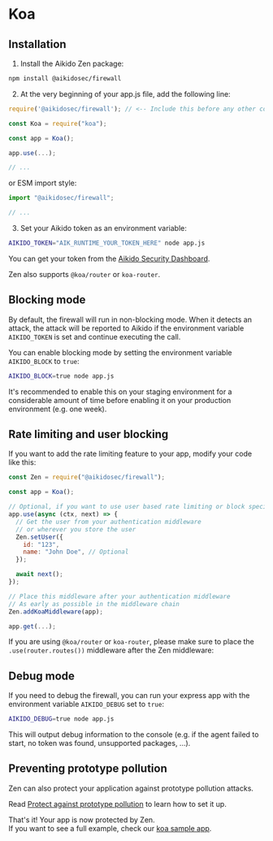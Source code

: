 # Koa

## Installation

1. Install the Aikido Zen package:
```sh
npm install @aikidosec/firewall
```

2. At the very beginning of your app.js file, add the following line:

```js
require('@aikidosec/firewall'); // <-- Include this before any other code or imports

const Koa = require("koa");

const app = Koa();

app.use(...);

// ...
```

or ESM import style:

```js
import "@aikidosec/firewall";

// ...
```

3. Set your Aikido token as an environment variable:
```sh
AIKIDO_TOKEN="AIK_RUNTIME_YOUR_TOKEN_HERE" node app.js
```

You can get your token from the [Aikido Security Dashboard](https://help.aikido.dev/doc/creating-an-aikido-zen-firewall-token/doc6vRJNzC4u).

Zen also supports `@koa/router` or `koa-router`.

## Blocking mode

By default, the firewall will run in non-blocking mode. When it detects an attack, the attack will be reported to Aikido if the environment variable `AIKIDO_TOKEN` is set and continue executing the call.

You can enable blocking mode by setting the environment variable `AIKIDO_BLOCK` to `true`:

```sh
AIKIDO_BLOCK=true node app.js
```

It's recommended to enable this on your staging environment for a considerable amount of time before enabling it on your production environment (e.g. one week).

## Rate limiting and user blocking

If you want to add the rate limiting feature to your app, modify your code like this:

```js
const Zen = require("@aikidosec/firewall");

const app = Koa();

// Optional, if you want to use user based rate limiting or block specific users
app.use(async (ctx, next) => {
  // Get the user from your authentication middleware
  // or wherever you store the user
  Zen.setUser({
    id: "123",
    name: "John Doe", // Optional
  });

  await next();
});

// Place this middleware after your authentication middleware
// As early as possible in the middleware chain
Zen.addKoaMiddleware(app);

app.get(...);
```

If you are using `@koa/router` or `koa-router`, please make sure to place the `.use(router.routes())` middleware after the Zen middleware:

## Debug mode

If you need to debug the firewall, you can run your express app with the environment variable `AIKIDO_DEBUG` set to `true`:

```sh
AIKIDO_DEBUG=true node app.js
```

This will output debug information to the console (e.g. if the agent failed to start, no token was found, unsupported packages, ...).

## Preventing prototype pollution

Zen can also protect your application against prototype pollution attacks.

Read [Protect against prototype pollution](./prototype-pollution.md) to learn how to set it up.

That's it! Your app is now protected by Zen.  
If you want to see a full example, check our [koa sample app](../sample-apps/koa-sqlite3).
